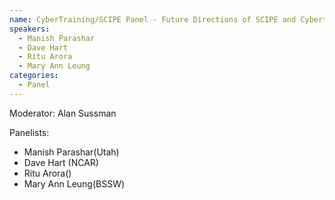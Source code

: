 ```yaml
---
name: CyberTraining/SCIPE Panel - Future Directions of SCIPE and Cybertraining Programs
speakers:
  - Manish Parashar
  - Dave Hart
  - Ritu Arora
  - Mary Ann Leung
categories:
  - Panel
---
```


Moderator: Alan Sussman

Panelists:
- Manish Parashar(Utah)
- Dave Hart (NCAR)
- Ritu Arora()
- Mary Ann Leung(BSSW)
